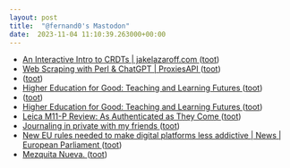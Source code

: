 ```yaml
---
layout: post
title:  "@fernand0's Mastodon"
date:  2023-11-04 11:10:39.263000+00:00
---
```

*  [An Interactive Intro to CRDTs \| jakelazaroff.com ](https://jakelazaroff.com/words/an-interactive-intro-to-crdts) ([toot](https://mastodon.social/@fernand0/111351971136274844))
*  [Web Scraping with Perl & ChatGPT \| ProxiesAPI ](https://proxiesapi.com/articles/web-scraping-with-perl-chatgp) ([toot](https://mastodon.social/@fernand0/111351836691015721))
*  [ ](https://masto.es/@Game8oy_72) ([toot](https://mastodon.social/@fernand0/111351708988558863))
*  [Higher Education for Good: Teaching and Learning Futures ](https://www.openbookpublishers.com/books/10.11647/obp.036) ([toot](https://mastodon.social/@fernand0/111351649432187305))
*  [ ](https://mastodon.social/users/fernand0/statuses/111351430078241786/activity) ([toot](https://mastodon.social/users/fernand0/statuses/111351430078241786/activity))
*  [Higher Education for Good: Teaching and Learning Futures ](https://www.openbookpublishers.com/books/10.11647/obp.036) ([toot](https://mastodon.social/@fernand0/111351296454946345))
*  [Leica M11-P Review: As Authenticated as They Come ](https://petapixel.com/2023/10/26/leica-m11-p-review-as-authenticated-as-they-come) ([toot](https://mastodon.social/@fernand0/111348192750278054))
*  [Journaling in private with my friends ](https://werd.io/2023/journaling-in-private-with-my-friend) ([toot](https://mastodon.social/@fernand0/111348031978708995))
*  [New EU rules needed to make digital platforms less addictive \| News \| European Parliament ](https://www.europarl.europa.eu/news/en/press-room/20231023IPR08161/new-eu-rules-needed-to-make-digital-platforms-less-addictiv) ([toot](https://mastodon.social/@fernand0/111347839066396535))
*  [Mezquita Nueva. ](https://avecesunafoto.wordpress.com/2023/11/03/mezquita-nueva) ([toot](https://mastodon.social/@fernand0/111347799742809071))
